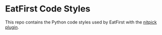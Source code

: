 # EatFirst Code Styles

This repo contains the Python code styles used by EatFirst with the [nitpick plugin](https://github.com/andreoliwa/nitpick). 
